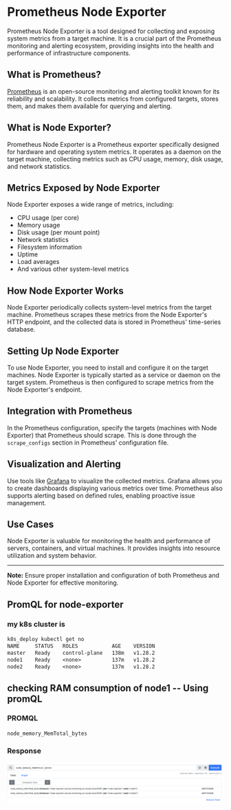 # Prometheus Node Exporter

Prometheus Node Exporter is a tool designed for collecting and exposing system metrics from a target machine. It is a crucial part of the Prometheus monitoring and alerting ecosystem, providing insights into the health and performance of infrastructure components.

## What is Prometheus?

[Prometheus](https://prometheus.io/) is an open-source monitoring and alerting toolkit known for its reliability and scalability. It collects metrics from configured targets, stores them, and makes them available for querying and alerting.

## What is Node Exporter?

Prometheus Node Exporter is a Prometheus exporter specifically designed for hardware and operating system metrics. It operates as a daemon on the target machine, collecting metrics such as CPU usage, memory, disk usage, and network statistics.

## Metrics Exposed by Node Exporter

Node Exporter exposes a wide range of metrics, including:

- CPU usage (per core)
- Memory usage
- Disk usage (per mount point)
- Network statistics
- Filesystem information
- Uptime
- Load averages
- And various other system-level metrics

## How Node Exporter Works

Node Exporter periodically collects system-level metrics from the target machine. Prometheus scrapes these metrics from the Node Exporter's HTTP endpoint, and the collected data is stored in Prometheus' time-series database.

## Setting Up Node Exporter

To use Node Exporter, you need to install and configure it on the target machines. Node Exporter is typically started as a service or daemon on the target system. Prometheus is then configured to scrape metrics from the Node Exporter's endpoint.

## Integration with Prometheus

In the Prometheus configuration, specify the targets (machines with Node Exporter) that Prometheus should scrape. This is done through the `scrape_configs` section in Prometheus' configuration file.

## Visualization and Alerting

Use tools like [Grafana](https://grafana.com/) to visualize the collected metrics. Grafana allows you to create dashboards displaying various metrics over time. Prometheus also supports alerting based on defined rules, enabling proactive issue management.

## Use Cases

Node Exporter is valuable for monitoring the health and performance of servers, containers, and virtual machines. It provides insights into resource utilization and system behavior.

---
**Note:** Ensure proper installation and configuration of both Prometheus and Node Exporter for effective monitoring.

## PromQL for node-exporter

### my k8s cluster is 

```
k8s_deploy kubectl get no
NAME     STATUS   ROLES           AGE    VERSION
master   Ready    control-plane   138m   v1.28.2
node1    Ready    <none>          137m   v1.28.2
node2    Ready    <none>          137m   v1.28.2
```

## checking RAM consumption of node1 -- Using promQL 

### PROMQL 

```
node_memory_MemTotal_bytes
```

### Response 

<img src="nodeq1.png">

